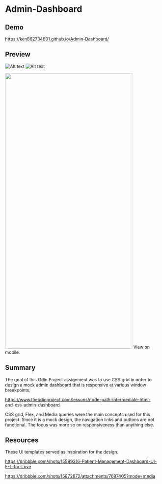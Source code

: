# Admin-Dashboard
## Demo
https://ken862734801.github.io/Admin-Dashboard/

## Preview 
![Alt text](https://i.imgur.com/PlCzfrd.png) ![Alt text](https://i.imgur.com/ZOBV2jQ.png)

<img src="https://user-images.githubusercontent.com/103093259/176996319-629b4203-8572-4924-ab1a-2ed4d858a0fe.png" width="414" height="896">
View on mobile.

## Summary
The goal of this Odin Project assignment was to use CSS grid in order to design a mock admin dashboard that is responsive at various window breakpoints.

https://www.theodinproject.com/lessons/node-path-intermediate-html-and-css-admin-dashboard

CSS grid, Flex, and Media queries were the main concepts used for this project. Since it is a mock design, the navigation links and buttons are not functional. The focus was more so on responsiveness than anything else.

## Resources
These UI templates served as inspiration for the design. 

https://dribbble.com/shots/15599316-Patient-Management-Dashboard-UI-F-L-for-Love

https://dribbble.com/shots/15872872/attachments/7697405?mode=media



